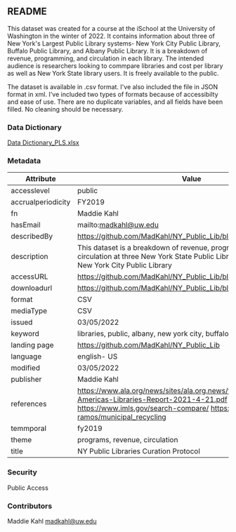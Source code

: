 ## README

This dataset was created for a course at the iSchool at the University of Washington in the winter of 2022. It contains information about three of New York's Largest Public Library systems- New York City Public Library, Buffalo Public Library, and Albany Public Library. It is a breakdown of revenue, programming, and circulation in each library. The intended audience is researchers looking to commpare libraries and cost per library as well as New York State library users. It is freely available to the public.

The dataset is available in .csv format. I've also included the file in JSON format in xml. I've included two types of formats because of accessibilty and ease of use. There are no duplicate variables, and all fields have been filled. No cleaning should be necessary.

### Data Dictionary 

[Data Dictionary_PLS.xlsx](https://github.com/MadKahl/NY_Public_Lib/files/8193151/Data.Dictionary_PLS.xlsx)


### Metadata

Attribute | Value
--------- | -------
accesslevel | public
accrualperiodicity | FY2019
fn | Maddie Kahl
hasEmail | mailto:madkahl@uw.edu
describedBy | https://github.com/MadKahl/NY_Public_Lib/blob/main/README.md
description | This dataset is a breakdown of revenue, programming, and circulation at three New York State Public Libraries including the New York City Public Library
accessURL | https://github.com/MadKahl/NY_Public_Lib/blob/main/pls_export.csv
downloadurl | https://github.com/MadKahl/NY_Public_Lib/blob/main/pls_export.csv
format | CSV
mediaType| CSV
issued | 03/05/2022
keyword | libraries, public, albany, new york city, buffalo
landing page | https://github.com/MadKahl/NY_Public_Lib
language | english- US
modified | 03/05/2022
publisher | Maddie Kahl
references | https://www.ala.org/news/sites/ala.org.news/files/content/State-of-Americas-Libraries-Report-2021-4-21.pdf https://www.imls.gov/search-compare/ https://github.com/jamie-ramos/municipal_recycling
temmporal | fy2019
theme | programs, revenue, circulation
title | NY Public Libraries Curation Protocol

### Security
Public Access

### Contributors
Maddie Kahl
madkahl@uw.edu
